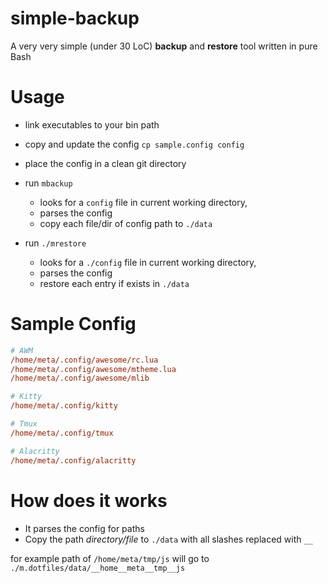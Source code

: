 # simple-backup
A very very simple (under 30 LoC) **backup** and **restore** tool written in pure Bash

# Usage
- link executables to your bin path
- copy and update the config `cp sample.config config`
- place the config in a clean git directory 

- run `mbackup`
  - looks for a `config` file in current working directory,
  - parses the config
  - copy each file/dir of config path to `./data`

- run `./mrestore`
  - looks for a `./config` file in current working directory,
  - parses the config
  - restore each entry if exists in `./data`

# Sample Config
```cfg
# AWM
/home/meta/.config/awesome/rc.lua
/home/meta/.config/awesome/mtheme.lua
/home/meta/.config/awesome/mlib

# Kitty
/home/meta/.config/kitty

# Tmux
/home/meta/.config/tmux

# Alacritty
/home/meta/.config/alacritty
```
# How does it works
- It parses the config for paths
- Copy the path _directory/file_ to `./data` with all slashes replaced with `__`

for example path of
`/home/meta/tmp/js` will go to `./m.dotfiles/data/__home__meta__tmp__js`
